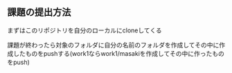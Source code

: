 ## 課題の提出方法

まずはこのリポジトリを自分のローカルにcloneしてくる

課題が終わったら対象のフォルダに自分の名前のフォルダを作成してその中に作成したものをpushする(work1ならwork1/masakiを作成してその中に作ったものをpush)